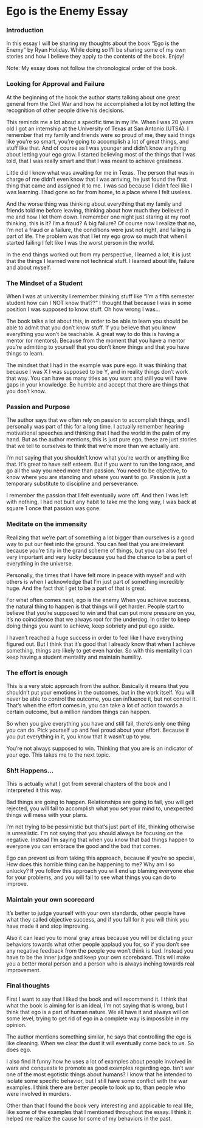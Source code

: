 # Ego is the Enemy Essay

### Introduction
In this essay I will be sharing my thoughts about the book “Ego is the Enemy” by Ryan Holiday. While doing so I’ll be sharing some of my own stories and how I believe they apply to the contents of the book. Enjoy!

Note: My essay does not follow the chronological order of the book.

### Looking for Approval and Failure
At the beginning of the book the author starts talking about one great general from the Civil War and how he accomplished a lot by not letting the recognition of other people drive his decisions.

This reminds me a lot about a specific time in my life. When I was 20 years old I got an internship at the University of Texas at San Antonio (UTSA). I remember that my family and friends were so proud of me, they said things like you’re so smart, you’re going to accomplish a lot of great things, and stuff like that. And of course as I was younger and didn’t know anything about letting your ego grow. I started believing most of the things that I was told, that I was really smart and that I was meant to achieve greatness.

Little did I know what was awaiting for me in Texas. The person that was in charge of me didn’t even know that I was arriving, he just found the first thing that came and assigned it to me. I was sad because I didn’t feel like I was learning. I had gone so far from home, to a place where I felt useless.

And the worse thing was thinking about everything that my family and friends told me before leaving, thinking about how much they believed in me and how I let them down. I remember one night just staring at my roof thinking, this is it? I’m a fraud? A big failure?
Of course now I realize that no, I’m not a fraud or a failure, the conditions were just not right, and failing is part of life. The problem was that I let my ego grow so much that when I started failing I felt like I was the worst person in the world.

In the end things worked out from my perspective, I learned a lot, it is just that the things I learned were not technical stuff. I learned about life, failure and about myself.


### The Mindset of a Student
When I was at university I remember thinking stuff like “I’m a fifth semester student how can I NOT know that??” I thought that because I was in some position I was supposed to know stuff. Oh how wrong I was...

The book talks a lot about this, in order to be able to learn you should be able to admit that you don’t know stuff. If you believe that you know everything you won’t be teachable.
A great way to do this is having a mentor (or mentors). Because from the moment that you have a mentor you’re admitting to yourself that you don’t know things and that you have things to learn.

The mindset that I had in the example was pure ego. It was thinking that because I was X I was supposed to be Y, and in reality things don’t work that way. You can have as many titles as you want and still you will have gaps in your knowledge. Be humble and accept that there are things that you don’t know.


### Passion and Purpose
The author says that we often rely on passion to accomplish things, and I personally was part of this for a long time. I actually remember hearing motivational speeches and thinking that I had the world in the palm of my hand. But as the author mentions, this is just pure ego, these are just stories that we tell to ourselves to think that we’re more than we actually are.

I’m not saying that you shouldn’t know what you’re worth or anything like that. It’s great to have self esteem. But if you want to run the long race, and go all the way you need more than passion. You need to be objective, to know where you are standing and where you want to go.
Passion is just a temporary substitute to discipline and perseverance.

I remember the passion that I felt eventually wore off. And then I was left with nothing, I had not built any habit to take me the long way, I was back at square 1 once that passion was gone.


### Meditate on the immensity
Realizing that we’re part of something a lot bigger than ourselves is a good way to put our feet into the ground. You can feel that you are irrelevant because you’re tiny in the grand scheme of things, but you can also feel very important and very lucky because you had the chance to be a part of everything in the universe.

Personally, the times that I have felt more in peace with myself and with others is when I acknowledge that I’m just part of something incredibly huge. And the fact that I get to be a part of that is great.

For what often comes next, ego is the enemy
When you achieve success, the natural thing to happen is that things will get harder. People start to believe that you’re supposed to win and that can put more pressure on you, it’s no coincidence that we always root for the underdog. In order to keep doing things you want to achieve, keep sobriety and put ego aside.

I haven’t reached a huge success in order to feel like I have everything figured out. But I think that it’s good that I already know that when I achieve something, things are likely to get even harder. So with this mentality I can keep having a student mentality and maintain humility.

### The effort is enough
This is a very stoic approach from the author. Basically it means that you shouldn’t put your emotions in the outcomes, but in the work itself.
You will never be able to control the outcome, you can influence it, but not control it. 
That’s when the effort comes in, you can take a lot of action towards a certain outcome, but a million random things can happen.

So when you give everything you have and still fail, there’s only one thing you can do. Pick yourself up and feel proud about your effort. Because if you put everything in it, you know that it wasn’t up to you.

You’re not always supposed to win. Thinking that you are is an indicator of your ego. This takes me to the next topic.

### Sh!t Happens…
This is actually what I got from several chapters of the book and I interpreted it this way.

Bad things are going to happen. Relationships are going to fail, you will get rejected, you will fail to accomplish what you set your mind to, unexpected things will mess with your plans.

I’m not trying to be pessimistic but that’s just part of life, thinking otherwise is unrealistic. I’m not saying that you should always be focusing on the negative. Instead I’m saying that when you know that bad things happen to everyone you can embrace the good and the bad that comes.

Ego can prevent us from taking this approach, because if you’re so special, How does this horrible thing can be happening to me? Why am I so unlucky? If you follow this approach you will end up blaming everyone else for your problems, and you will fail to see what things you can do to improve.

### Maintain your own scorecard
It’s better to judge yourself with your own standards, other people have what they called objective success, and if you fall for it you will think you have made it and stop improving. 

Also it can lead you to moral gray areas because you will be dictating your behaviors towards what other people applaud you for, so if you don’t see any negative feedback from the people you won’t think is bad. Instead you have to be the inner judge and keep your own scoreboard. This will make you a better moral person and a person who is always inching towards real improvement.

### Final thoughts
First I want to say that I liked the book and will recommend it.
I think that what the book is aiming for is an ideal, I’m not saying that is wrong, but I think that ego is a part of human nature. We all have it and always will on some level, trying to get rid of ego in a complete way is impossible in my opinion.

The author mentions something similar, he says that controlling the ego is like cleaning. When we clear the dust it will eventually come back to us. So does ego.

I also find it funny how he uses a lot of examples about people involved in wars and conquests to promote as good examples regarding ego. Isn’t war one of the most egotistic things about humans?
I know that he intended to isolate some specific behavior, but I still have some conflict with the war examples. I think there are better people to look up to, than people who were involved in murders.

Other than that I found the book very interesting and applicable to real life, like some of the examples that I mentioned throughout the essay. I think it helped me realize the cause for some of my behaviors in the past.
